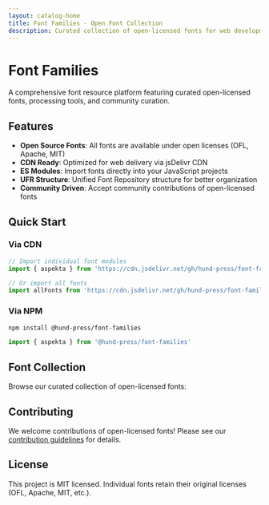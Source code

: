 ```yaml
---
layout: catalog-home
title: Font Families - Open Font Collection
description: Curated collection of open-licensed fonts for web development
---
```


# Font Families

A comprehensive font resource platform featuring curated open-licensed fonts, processing tools, and community curation.

## Features

- **Open Source Fonts**: All fonts are available under open licenses (OFL, Apache, MIT)
- **CDN Ready**: Optimized for web delivery via jsDelivr CDN
- **ES Modules**: Import fonts directly into your JavaScript projects
- **UFR Structure**: Unified Font Repository structure for better organization
- **Community Driven**: Accept community contributions of open-licensed fonts

## Quick Start

### Via CDN

```javascript
// Import individual font modules
import { aspekta } from 'https://cdn.jsdelivr.net/gh/hund-press/font-families@v1.2.0/dist/modules/aspekta.js'

// Or import all fonts
import allFonts from 'https://cdn.jsdelivr.net/gh/hund-press/font-families@v1.2.0/dist/modules/all.js'
```

### Via NPM

```bash
npm install @hund-press/font-families
```

```javascript
import { aspekta } from '@hund-press/font-families'
```

## Font Collection

Browse our curated collection of open-licensed fonts:

<div class="font-grid">
<!-- Font list will be populated by Eleventy data -->
</div>

## Contributing

We welcome contributions of open-licensed fonts! Please see our [contribution guidelines](https://github.com/hund-press/font-families/blob/main/CONTRIBUTING.md) for details.

## License

This project is MIT licensed. Individual fonts retain their original licenses (OFL, Apache, MIT, etc.).